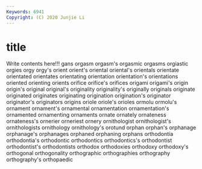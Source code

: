 ```yaml
---
Keywords: 6941
Copyright: (C) 2020 Junjie Li
---
```


# title

Write contents here!!!
gans 
orgasm 
orgasm's 
orgasmic 
orgasms 
orgiastic 
orgies 
orgy 
orgy's 
orient
orient's 
oriental 
oriental's 
orientals 
orientate 
orientated 
orientates 
orientating 
orientation 
orientation's
orientations 
oriented 
orienting 
orients 
orifice 
orifice's 
orifices 
origami 
origami's 
origin
origin's 
original 
original's 
originality 
originality's 
originally 
originals 
originate 
originated 
originates
originating 
origination 
origination's 
originator 
originator's 
originators 
origins 
oriole 
oriole's 
orioles
ormolu 
ormolu's 
ornament 
ornament's 
ornamental 
ornamentation 
ornamentation's 
ornamented 
ornamenting 
ornaments
ornate 
ornately 
ornateness 
ornateness's 
ornerier 
orneriest 
ornery 
ornithologist 
ornithologist's 
ornithologists
ornithology 
ornithology's 
orotund 
orphan 
orphan's 
orphanage 
orphanage's 
orphanages 
orphaned 
orphaning
orphans 
orthodontia 
orthodontia's 
orthodontic 
orthodontics 
orthodontics's 
orthodontist 
orthodontist's 
orthodontists 
orthodox
orthodoxies 
orthodoxy 
orthodoxy's 
orthogonal 
orthogonality 
orthographic 
orthographies 
orthography 
orthography's 
orthopaedic
